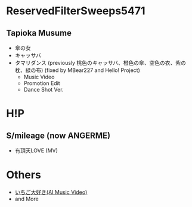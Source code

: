 # ReservedFilterSweeps5471
## Tapioka Musume
* 傘の女
* キャッサバ
* タマリダンス (previously 桃色のキャッサバ、橙色の傘、空色の衣、紫の枕、緑の布) (fixed by MBear227 and Hello! Project)
  * Music Video
  * Promotion Edit
  * Dance Shot Ver.
# H!P
## S/mileage (now ANGERME)
* 有頂天LOVE (MV)
# Others
* [いちご大好き(AI Music Video)](https://www.youtube.com/watch?v=6QrJNHNd4DA)
* and More
